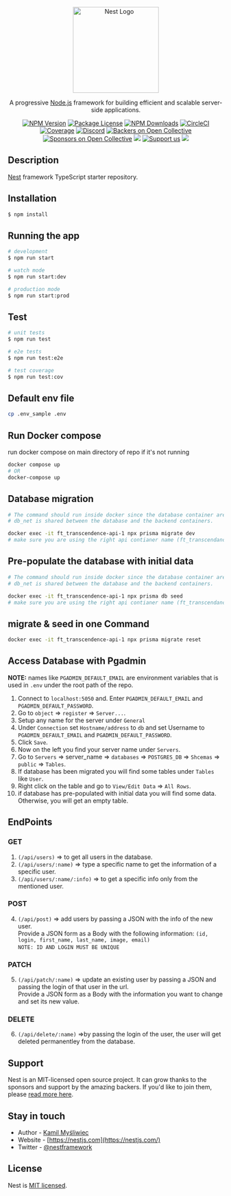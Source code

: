 <p align="center">
  <a href="http://nestjs.com/" target="blank"><img src="https://nestjs.com/img/logo-small.svg" width="200" alt="Nest Logo" /></a>
</p>

[circleci-image]: https://img.shields.io/circleci/build/github/nestjs/nest/master?token=abc123def456
[circleci-url]: https://circleci.com/gh/nestjs/nest

  <p align="center">A progressive <a href="http://nodejs.org" target="_blank">Node.js</a> framework for building efficient and scalable server-side applications.</p>
    <p align="center">
<a href="https://www.npmjs.com/~nestjscore" target="_blank"><img src="https://img.shields.io/npm/v/@nestjs/core.svg" alt="NPM Version" /></a>
<a href="https://www.npmjs.com/~nestjscore" target="_blank"><img src="https://img.shields.io/npm/l/@nestjs/core.svg" alt="Package License" /></a>
<a href="https://www.npmjs.com/~nestjscore" target="_blank"><img src="https://img.shields.io/npm/dm/@nestjs/common.svg" alt="NPM Downloads" /></a>
<a href="https://circleci.com/gh/nestjs/nest" target="_blank"><img src="https://img.shields.io/circleci/build/github/nestjs/nest/master" alt="CircleCI" /></a>
<a href="https://coveralls.io/github/nestjs/nest?branch=master" target="_blank"><img src="https://coveralls.io/repos/github/nestjs/nest/badge.svg?branch=master#9" alt="Coverage" /></a>
<a href="https://discord.gg/G7Qnnhy" target="_blank"><img src="https://img.shields.io/badge/discord-online-brightgreen.svg" alt="Discord"/></a>
<a href="https://opencollective.com/nest#backer" target="_blank"><img src="https://opencollective.com/nest/backers/badge.svg" alt="Backers on Open Collective" /></a>
<a href="https://opencollective.com/nest#sponsor" target="_blank"><img src="https://opencollective.com/nest/sponsors/badge.svg" alt="Sponsors on Open Collective" /></a>
  <a href="https://paypal.me/kamilmysliwiec" target="_blank"><img src="https://img.shields.io/badge/Donate-PayPal-ff3f59.svg"/></a>
    <a href="https://opencollective.com/nest#sponsor"  target="_blank"><img src="https://img.shields.io/badge/Support%20us-Open%20Collective-41B883.svg" alt="Support us"></a>
  <a href="https://twitter.com/nestframework" target="_blank"><img src="https://img.shields.io/twitter/follow/nestframework.svg?style=social&label=Follow"></a>
</p>
  <!--[![Backers on Open Collective](https://opencollective.com/nest/backers/badge.svg)](https://opencollective.com/nest#backer)
  [![Sponsors on Open Collective](https://opencollective.com/nest/sponsors/badge.svg)](https://opencollective.com/nest#sponsor)-->

## Description

[Nest](https://github.com/nestjs/nest) framework TypeScript starter repository.

## Installation

```bash
$ npm install
```

## Running the app

```bash
# development
$ npm run start

# watch mode
$ npm run start:dev

# production mode
$ npm run start:prod
```

## Test

```bash
# unit tests
$ npm run test

# e2e tests
$ npm run test:e2e

# test coverage
$ npm run test:cov
```
## Default env file

```bash
cp .env_sample .env
```

## Run Docker compose
run docker compose on main directory of repo if it's not running
```bash
docker compose up
# OR
docker-compose up

```

## Database migration

```bash
# The command should run inside docker since the database container are not exposed to the host but for db_net network only.
# db_net is shared between the database and the backend containers.

docker exec -it ft_transcendence-api-1 npx prisma migrate dev
# make sure you are using the right api contianer name (ft_transcendance)
```


## Pre-populate the database with initial data

```bash
# The command should run inside docker since the database container are not exposed to the host but for db_net network only.
# db_net is shared between the database and the backend containers.

docker exec -it ft_transcendence-api-1 npx prisma db seed
# make sure you are using the right api contianer name (ft_transcendance)
```

## migrate & seed in one Command

```bash
docker exec -it ft_transcendence-api-1 npx prisma migrate reset
```

## Access Database with Pgadmin
**NOTE:** names like ```PGADMIN_DEFAULT_EMAIL``` are environment variables that is used in ```.env``` under the root path of the repo.
1. Connect to ```localhost:5050``` and. Enter ```PGADMIN_DEFAULT_EMAIL``` and ```PGADMIN_DEFAULT_PASSWORD```.
2. Go to ```object``` => ```register``` => ```Server...```.
3. Setup any name for the server under ```General```
4. Under ```Connection``` set ```Hostname/address``` to ```db``` and set Username to ```PGADMIN_DEFAULT_EMAIL``` and ```PGADMIN_DEFAULT_PASSWORD```.
5. Click ```Save```.
6. Now on the left you find your server name under ```Servers```.
7. Go to ```Servers``` => server_name => ```databases``` => ```POSTGRES_DB``` => ```Shcemas``` => ```public``` => ```Tables```.
8. If database has been migrated you will find some tables under ```Tables``` like ```User```.
9. Right click on the table and go to ```View/Edit Data``` => ```All Rows```.
10. if database has pre-populated with initial data you will find some data. Otherwise, you will get an empty table.

## EndPoints
### GET
1. ```(/api/users)``` => to get all users in the database.
2. ```(/api/users/:name)``` => type a specific name to get the information of a specific user.
3. ```(/api/users/:name/:info)``` => to get a specific info only from the mentioned user.
### POST
4. ```(/api/post)``` => add users by passing a JSON with the info of the new user.<br>
Provide a JSON form as a Body with the following information: ```(id, login, first_name, last_name, image, email)```<br>
```NOTE: ID AND LOGIN MUST BE UNIQUE```
### PATCH
5. ```(/api/patch/:name)``` => update an existing user by passing a JSON and passing the login of that user in the url.<br>
Provide a JSON form as a Body with the information you want to change and set its new value.
### DELETE
6. ```(/api/delete/:name)``` =>by passing the login of the user, the user will get deleted permanentley from the database.


## Support

Nest is an MIT-licensed open source project. It can grow thanks to the sponsors and support by the amazing backers. If you'd like to join them, please [read more here](https://docs.nestjs.com/support).

## Stay in touch

- Author - [Kamil Myśliwiec](https://kamilmysliwiec.com)
- Website - [https://nestjs.com](https://nestjs.com/)
- Twitter - [@nestframework](https://twitter.com/nestframework)

## License

Nest is [MIT licensed](LICENSE).
